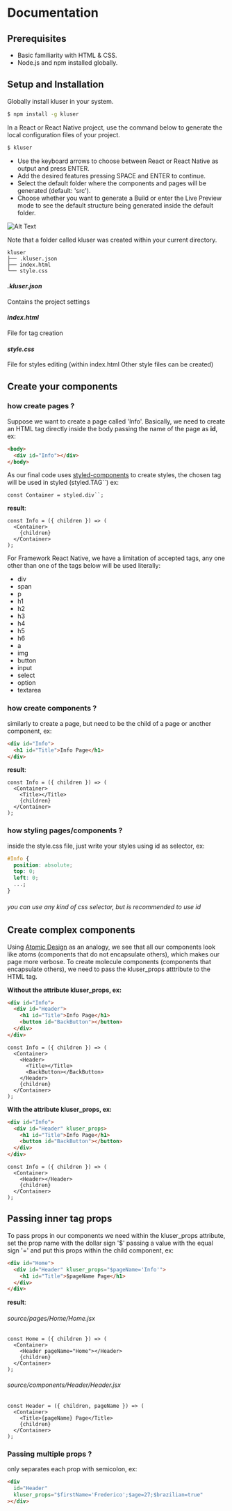 # Documentation

## Prerequisites

- Basic familiarity with HTML & CSS.
- Node.js and npm installed globally.

## Setup and Installation

Globally install kluser in your system.

```sh
$ npm install -g kluser
```

In a React or React Native project, use the command below to generate the local configuration files of your project.

```sh
$ kluser
```

- Use the keyboard arrows to choose between React or React Native as output and press ENTER.
- Add the desired features pressing SPACE and ENTER to continue.
- Select the default folder where the components and pages will be generated (default: 'src').
- Choose whether you want to generate a Build or enter the Live Preview mode to see the default structure being generated inside the default folder.

![Alt Text](usage.gif)

Note that a folder called kluser was created within your current directory.

```
kluser
├── .kluser.json
├── index.html
└── style.css
```

#### _.kluser.json_

Contains the project settings

#### _index.html_

File for tag creation

#### _style.css_

File for styles editing (within index.html Other style files can be created)

## Create your components

### how create pages ?

Suppose we want to create a page called 'Info'. Basically, we need to create an HTML tag directly inside the body passing the name of the page as **id**, ex:

```html
<body>
  <div id="Info"></div>
</body>
```

As our final code uses [styled-components](https://styled-components.com/) to create styles, the chosen tag will be used in styled (styled.TAG``) ex:

```
const Container = styled.div``;
```

**result**:

```
const Info = ({ children }) => (
  <Container>
    {children}
  </Container>
);
```

For Framework React Native, we have a limitation of accepted tags, any one other than one of the tags below will be used literally:

- div
- span
- p
- h1
- h2
- h3
- h4
- h5
- h6
- a
- img
- button
- input
- select
- option
- textarea

### how create components ?

similarly to create a page, but need to be the child of a page or another component, ex:

```html
<div id="Info">
  <h1 id="Title">Info Page</h1>
</div>
```

**result**:

```
const Info = ({ children }) => (
  <Container>
    <Title></Title>
    {children}
  </Container>
);
```

### how styling pages/components ?

inside the style.css file, just write your styles using id as selector, ex:

```css
#Info {
  position: absolute;
  top: 0;
  left: 0;
  ...;
}
```

###### you can use any kind of css selector, but is recommended to use id

## Create complex components

Using [Atomic Design](https://bradfrost.com/blog/post/atomic-web-design/) as an analogy, we see that all our components look like atoms (components that do not encapsulate others), which makes our page more verbose. To create molecule components (components that encapsulate others), we need to pass the kluser_props atttribute to the HTML tag.

**Without the attribute kluser_props, ex:**

```html
<div id="Info">
  <div id="Header">
    <h1 id="Title">Info Page</h1>
    <button id="BackButton"></button>
  </div>
</div>
```

```
const Info = ({ children }) => (
  <Container>
    <Header>
      <Title></Title>
      <BackButton></BackButton>
    </Header>
    {children}
  </Container>
);
```

**With the attribute kluser_props, ex:**

```html
<div id="Info">
  <div id="Header" kluser_props>
    <h1 id="Title">Info Page</h1>
    <button id="BackButton"></button>
  </div>
</div>
```

```
const Info = ({ children }) => (
  <Container>
    <Header></Header>
    {children}
  </Container>
);
```

## Passing inner tag props

To pass props in our components we need within the kluser_props attribute, set the prop name with the dollar sign '\$' passing a value with the equal sign '=' and put this props within the child component, ex:

```html
<div id="Home">
  <div id="Header" kluser_props="$pageName='Info'">
    <h1 id="Title">$pageName Page</h1>
  </div>
</div>
```

**result**:

###### source/pages/Home/Home.jsx

```
const Home = ({ children }) => (
  <Container>
    <Header pageName="Home"></Header>
    {children}
  </Container>
);
```

###### source/components/Header/Header.jsx

```
const Header = ({ children, pageName }) => (
  <Container>
    <Title>{pageName} Page</Title>
    {children}
  </Container>
);
```

### Passing multiple props ?

only separates each prop with semicolon, ex:

```html
<div
  id="Header"
  kluser_props="$firstName='Frederico';$age=27;$brazilian=true"
></div>
```
